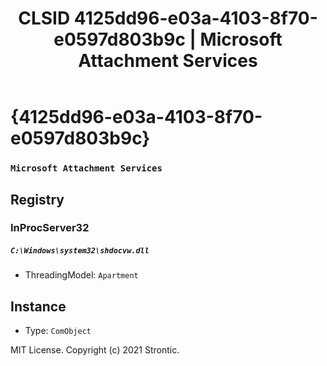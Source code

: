 ﻿---
title: "CLSID 4125dd96-e03a-4103-8f70-e0597d803b9c | Microsoft Attachment Services"
excerpt: What is COM-Object CLSID 4125dd96-e03a-4103-8f70-e0597d803b9c?
---

# {4125dd96-e03a-4103-8f70-e0597d803b9c}

### `Microsoft Attachment Services`

## Registry


### InProcServer32

##### `C:\Windows\system32\shdocvw.dll`
* ThreadingModel: `Apartment`

## Instance

* Type: `ComObject`

MIT License. Copyright (c) 2021 Strontic.


